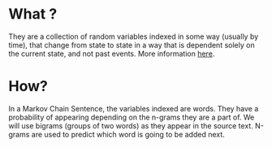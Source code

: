 # What ?

They are a collection of random variables indexed in some way (usually by time), that change from state to state in a way that is dependent solely on the current state, and not past events. More information [here](https://medium.com/@ddbren/markov-chain-sentences-a32d6d520b96).

# How?

In a Markov Chain Sentence, the variables indexed are words. They have a probability of appearing depending on the n-grams they are a part of. We will use bigrams (groups of two words) as they appear in the source text. N-grams are used to predict which word is going to be added next.
